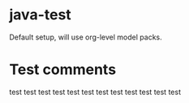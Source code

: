 # java-test

Default setup, will use org-level model packs.

# Test comments
test
test
test
test
test
test
test
test
test
test
test
test
